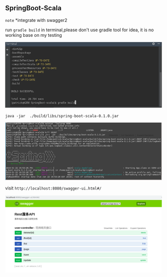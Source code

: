 ## SpringBoot-Scala
`note`
*integrate with swagger2

run `gradle build` in terminal,please don't use gradle tool for idea, it is no working base on my testing

![gradle](./imgs/gradle.png)

`java -jar  ./build/libs/spring-boot-scala-0.1.0.jar`

![run jar](./imgs/run.png)

visit `http://localhost:8080/swagger-ui.html#/`

![api](./imgs/api.png)